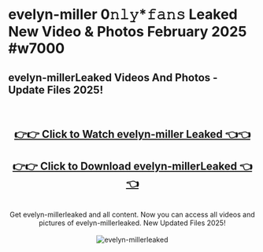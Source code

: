 # evelyn-miller 0𝚗𝚕𝚢*𝚏𝚊𝚗𝚜 Leaked New Video & Photos February 2025 #w7000

<h2>evelyn-millerLeaked Videos And Photos - Update Files 2025!</h2>
<br>
<div align="center">
<h2><a href="https://mediaupload.pro?title=evelyn-miller&ref=11F" rel="nofollow">👉👉 Click to Watch evelyn-miller Leaked 👈👈</a></h2>
<h2><a href="https://mediaupload.pro?title=evelyn-miller&ref=11F" rel="nofollow">👉👉 Click to Download evelyn-millerLeaked 👈👈</a></h2>
<br>
Get evelyn-millerleaked and all content. Now you can access all videos and pictures of evelyn-millerleaked. New Updated Files 2025!
<br>
<br>
<a href="https://mediaupload.pro?title=evelyn-miller&ref=11F" rel="nofollow" data-target="animated-image.originalLink"><img src="https://i.ibb.co/Gkj2r4b/banner.png" alt="evelyn-millerleaked" style="max-width: 100%; display: inline-block;" data-target="animated-image.originalImage"></a>
</div>
<br>

